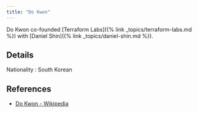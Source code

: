 ```yaml
---
title: "Do Kwon"
---
```

Do Kwon co-founded [Terraform Labs]({% link _topics/terraform-labs.md %}) with [Daniel Shin]({% link _topics/daniel-shin.md %}).

## Details

Nationality
: South Korean

## References

* [Do Kwon - Wikipedia](https://en.wikipedia.org/wiki/Do_Kwon)